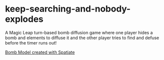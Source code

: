 # keep-searching-and-nobody-explodes
A Magic Leap turn-based bomb diffusion game where one player hides a bomb and elements to diffuse it and the other player tries to find and defuse before the timer runs out!

[Bomb Model created with Spatiate](https://spatiate.com/viewer/shape.php?id=vRebjHtPFk)

